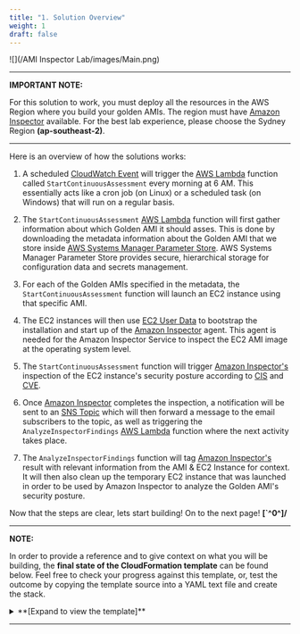 ```yaml
---
title: "1. Solution Overview"
weight: 1
draft: false
---
```


![](/AMI Inspector Lab/images/Main.png)

---

**IMPORTANT NOTE:** 

For this solution to work, you must deploy all the resources in the AWS Region where you build your golden AMIs. 
The region must have [Amazon Inspector](http://docs.aws.amazon.com/inspector/latest/userguide/inspector_supported_os_regions.html#inspector_supported-regions) available. 
For the best lab experience, please choose the Sydney Region **(ap-southeast-2)**.

---

Here is an overview of how the solutions works:

1.  A scheduled [CloudWatch Event](https://docs.aws.amazon.com/AmazonCloudWatch/latest/events/WhatIsCloudWatchEvents.html) will trigger the [AWS Lambda](http://aws.amazon.com/lambda/) function called `StartContinuousAssessment` every morning at 6 AM. This essentially acts like a cron job (on Linux) or a scheduled task (on Windows) that will run on a regular basis.

2.  The `StartContinuousAssessment` [AWS Lambda](http://aws.amazon.com/lambda/) function will first gather information about which Golden AMI it should asses. This is done by downloading the metadata information about the Golden AMI that we store inside [AWS Systems Manager Parameter Store](https://docs.aws.amazon.com/systems-manager/latest/userguide/systems-manager-parameter-store.html). AWS Systems Manager Parameter Store provides secure, hierarchical storage for configuration data and secrets management. 

3.  For each of the Golden AMIs specified in the metadata, the `StartContinuousAssessment` function will launch an EC2 instance using that specific AMI.

4.  The EC2 instances will then use [EC2 User Data](https://docs.aws.amazon.com/AWSEC2/latest/UserGuide/user-data.html) to bootstrap the installation and start up of the [Amazon Inspector](https://aws.amazon.com/inspector/) agent. This agent is needed for the Amazon Inspector Service to inspect the EC2 AMI image at the operating system level.

5.  The `StartContinuousAssessment` function will trigger [Amazon Inspector's](https://aws.amazon.com/inspector/) inspection of the EC2 instance's security posture according to [CIS](https://docs.aws.amazon.com/inspector/latest/userguide/inspector_cis.html) and [CVE](https://docs.aws.amazon.com/inspector/latest/userguide/inspector_cves.html).
        
6.  Once [Amazon Inspector](https://aws.amazon.com/inspector/) completes the inspection, a notification will be sent to an [SNS Topic](https://docs.aws.amazon.com/sns/latest/dg/welcome.html) which will then forward a message to the email subscribers to the topic, as well as triggering the `AnalyzeInspectorFindings` [AWS Lambda](http://aws.amazon.com/lambda/) function where the next activity takes place.

7. The `AnalyzeInspectorFindings` function will tag [Amazon Inspector's](https://aws.amazon.com/inspector/) result with relevant information from the AMI & EC2 Instance for context. It will then also clean up the temporary EC2 instance that was launched in order to be used by Amazon Inspector to analyze the Golden AMI's security posture.

Now that the steps are clear, lets start building! On to the next page! **[`^0^]/** 

---

**NOTE:**

In order to provide a reference and to give context on what you will be building, the **final state of the CloudFormation template** can be found below. Feel free to check your progress against this template, or, test the outcome by copying the template source into a YAML text file and create the stack.

<details><summary>**[Expand to view the template]**</summary>
<p>    


```
Parameters: 
  Email: 
    Type: String
Resources:
  StartContinuousAssessmentLambdaRole: 
    Properties: 
      RoleName: "StartContinuousAssessmentRole"
      AssumeRolePolicyDocument: 
        Statement: 
          - 
            Action: 
              - "sts:AssumeRole"
            Effect: Allow
            Principal: 
              Service: 
                - lambda.amazonaws.com
        Version: "2012-10-17"
      ManagedPolicyArns: 
        - "arn:aws:iam::aws:policy/service-role/AWSLambdaBasicExecutionRole"
        - "arn:aws:iam::aws:policy/AmazonInspectorFullAccess"
      Path: /
      Policies: 
        - 
          PolicyDocument: 
            Statement: 
              - 
                Action: 
                  - "ssm:GetParameter"
                  - "ec2:DescribeImages"
                  - "ec2:RunInstances"
                  - "ec2:CreateTags"
                Effect: Allow
                Resource: "*"
                Sid: StartContinuousAssessmentLambdaPolicyStmt
            Version: "2012-10-17"
          PolicyName: root
    Type: "AWS::IAM::Role"
  AnalyzeInspectorFindingsLambdaRole: 
    Properties:
      RoleName: "AnalyzeInspectorFindingsRole"
      AssumeRolePolicyDocument: 
        Statement: 
          - 
            Action: 
              - "sts:AssumeRole"
            Effect: Allow
            Principal: 
              Service: 
                - lambda.amazonaws.com
        Version: "2012-10-17"
      ManagedPolicyArns: 
        - "arn:aws:iam::aws:policy/service-role/AWSLambdaBasicExecutionRole"
      Path: /
      Policies: 
        - 
          PolicyDocument: 
            Statement: 
              - 
                Action: 
                  - "sns:Publish"
                  - "ec2:DescribeInstances"
                  - "ec2:TerminateInstances"
                  - "inspector:AddAttributesToFindings"
                  - "inspector:DescribeFindings"
                  - "inspector:ListFindings"
                Effect: Allow
                Resource: "*"
                Sid: AnalyzeInspectorFindingsLambdaPolicyStmt
            Version: "2012-10-17"
          PolicyName: AnalyzeInspectorFindingsLambdaPolicy
    Type: "AWS::IAM::Role"
  ContinuousAssessmentCompleteTopicPolicy: 
    Properties: 
      PolicyDocument: 
        Id: MyTopicPolicy
        Statement: 
          - 
            Action: "sns:Publish"
            Effect: Allow
            Principal: 
              Service: inspector.amazonaws.com
            Resource: "*"
            Sid: My-statement-id
        Version: "2012-10-17"
      Topics: 
        - !Ref "ContinuousAssessmentCompleteTopic"
    Type: "AWS::SNS::TopicPolicy"
  LambdaInvokePermission: 
    Properties: 
      Action: "lambda:InvokeFunction"
      FunctionName: !GetAtt "AnalyzeInspectorFindingsLambdaFunction.Arn"
      Principal: sns.amazonaws.com
      SourceArn: !Ref "ContinuousAssessmentCompleteTopic"
    Type: "AWS::Lambda::Permission"
  ContinuousAssessmentCompleteTopicSubscription: 
    Properties: 
      Endpoint: !GetAtt "AnalyzeInspectorFindingsLambdaFunction.Arn"
      Protocol: lambda
      TopicArn: !Ref "ContinuousAssessmentCompleteTopic"
    Type: "AWS::SNS::Subscription"
  StartContinuousAssessmentLambdaFunction: 
    Properties: 
      Code: 
        ZipFile: |
            import json
            import urllib.parse
            import boto3
            import time
            import os
            def lambda_handler(event, context):
                AMIsParamName = event['AMIsParamName'];
                region=os.environ['AWS_DEFAULT_REGION']
                ec2 = boto3.client('ec2',region)
                ssm = boto3.client('ssm',region)
                inspector = boto3.client('inspector',region)
                AmiJson =  ssm.get_parameter(Name=AMIsParamName)['Parameter']['Value']
                print(AmiJson)
                items = json.loads(AmiJson)
                for entry in items:
                    images= ec2.describe_images(ImageIds=[entry['ami-id']],DryRun=False)
                    tags = images['Images'][0]['Tags']
                    tags.append({'Key': 'continuous-assessment-instance', 'Value': 'true'})
                    ec2.run_instances(ImageId=entry['ami-id'],InstanceType=entry['instanceType'],UserData=entry['userData'],DryRun=False,MaxCount=1,MinCount=1,TagSpecifications=[{'ResourceType': 'instance','Tags': tags}])
                assessmentTemplateArn='';
                rules = inspector.list_rules_packages();
                
                millis = int(round(time.time() * 1000))
                existingTemplates = inspector.list_assessment_templates(filter={'namePattern': 'ContinuousAssessment'})
                print('Total templates found:'+str(len(existingTemplates['assessmentTemplateArns'])))
                if len(existingTemplates['assessmentTemplateArns'])==0:
                    resGroup = inspector.create_resource_group(resourceGroupTags=[{'key': 'continuous-assessment-instance','value': 'true'}])
                    target = inspector.create_assessment_target(assessmentTargetName='ContinuousAssessment',resourceGroupArn=resGroup['resourceGroupArn'])
                    template = inspector.create_assessment_template(assessmentTargetArn=target['assessmentTargetArn'],assessmentTemplateName='ContinuousAssessment', durationInSeconds=300,rulesPackageArns=rules['rulesPackageArns'])
                    assessmentTemplateArn=template['assessmentTemplateArn']
                    response = inspector.subscribe_to_event(event='ASSESSMENT_RUN_COMPLETED',resourceArn=template['assessmentTemplateArn'],topicArn=os.environ['AssesmentCompleteTopicArn']) 
                    print('Template Created:'+template['assessmentTemplateArn'])
                else:
                    assessmentTemplateArn=existingTemplates.get('assessmentTemplateArns')[0]
                time.sleep(240)
                run = inspector.start_assessment_run(assessmentTemplateArn=assessmentTemplateArn,assessmentRunName='ContinuousAssessment'+'-'+str(millis))
                return 'Done'
      Environment: 
        Variables: 
          AssesmentCompleteTopicArn: !Ref "ContinuousAssessmentCompleteTopic"
      Handler: index.lambda_handler
      MemorySize: 512
      Role: !GetAtt "StartContinuousAssessmentLambdaRole.Arn"
      Runtime: python3.6
      Timeout: 300
      FunctionName: "StartContinuousAssessment"
    Type: "AWS::Lambda::Function"
  AnalyzeInspectorFindingsLambdaFunction: 
    Properties: 
      Code: 
        ZipFile: |
            import json 
            import os
            import boto3
            import collections
            import ast
            def lambda_handler(event, context): 
                print(event)
                message = event['Records'][0]['Sns']['Message'] 
                jsonVal = json.loads(message);
                assessmentArn =jsonVal['run']  
                region=os.environ['AWS_DEFAULT_REGION']
                ec2 = boto3.client('ec2',region) 
                sns = boto3.client('sns',region) 
                inspector = boto3.client('inspector',region) 
                findingArns = inspector.list_findings(assessmentRunArns=[jsonVal['run']],maxResults=5000)
                aggregateData={}
                for findingArn in findingArns['findingArns']:
                    finding = inspector.describe_findings(findingArns=[findingArn]) 
                    for result in finding['findings']: 
                        instanceId =result['assetAttributes']['agentId']
                        severity =result['severity']
                        cveName=result['id']
                        if not (instanceId) in aggregateData:
                            aggregateData[instanceId]={}
                            aggregateData[instanceId]['findings']={}
                            aggregateData[instanceId]['findings'][severity]=0
                            instance=ec2.describe_instances(InstanceIds=[instanceId]);
                            tagsStr=str(instance['Reservations'][0]['Instances'][0]['Tags']) 
                            tagsStr =tagsStr.replace('Key','key').replace('Value','value')  
                            aggregateData[instanceId]['tags']= ast.literal_eval(tagsStr)
                        elif not (severity) in aggregateData[instanceId]['findings']:
                            aggregateData[instanceId]['findings'][severity]=0
                        aggregateData[instanceId]['findings'][severity]=aggregateData[instanceId]['findings'][severity]+1; 
                        inspector.add_attributes_to_findings(findingArns=[result['arn']],attributes=aggregateData[instanceId]['tags'])
                tagsList=[]
                for key  in aggregateData: 
                    outputJson=[] 
                    for tag in aggregateData[key]['tags']:
                        if tag['key'] != 'continuous-assessment-instance':
                            outputJson.append("\""+tag['key']+"\""+":"+"\""+tag['value']+"\"")
                    for sev in aggregateData[key]['findings']:
                        outputJson.append("\"Finding-Severity-"+sev+"-Count\""+":"+"\""+str(aggregateData[key]['findings'][sev])+"\"")
                    outputJson.sort()
                    print(outputJson)
                    tagsList.append('{'+', '.join(outputJson)+'}')
                    print('Terminating:'+key)
                    ec2.terminate_instances(InstanceIds=[key],DryRun=False)
                sns.publish(TopicArn=os.environ['ContinuousAssessmentResultsTopic'],Message='['+', '.join(tagsList)+']')
                return jsonVal['run']
      Environment: 
        Variables: 
          ContinuousAssessmentResultsTopic: !Ref "ContinuousAssessmentResultsTopic"
      Handler: index.lambda_handler
      MemorySize: 512
      Role: !GetAtt "AnalyzeInspectorFindingsLambdaRole.Arn"
      Runtime: python3.6
      Timeout: 300
      FunctionName: "AnalyzeInspectorFindings"
    Type: "AWS::Lambda::Function"
  ContinuousGoldenAMIAssessmentTrigger:
    Type: AWS::Events::Rule
    Properties:
      Name: ContinuousGoldenAMIAssessmentTrigger
      ScheduleExpression: "cron(0 6 * * ? *)"
      State: ENABLED
      Targets:
        -
          Arn:
            Fn::GetAtt:
              - "StartContinuousAssessmentLambdaFunction"
              - "Arn"
          Input: '{"AMIsParamName": "ContinuousAssessmentInput"}'
          Id: ContinuousGoldenAMIAssessmentTrigger
  ContinuousAssessmentCompleteTopic: 
    Type: "AWS::SNS::Topic"
    Properties:
      TopicName: ContinuousAssessmentCompleteTopic
      Subscription:
        - Endpoint: !Ref Email
          Protocol: "email"
  ContinuousAssessmentCompleteTopicPolicy: 
    Properties: 
      PolicyDocument: 
        Id: MyTopicPolicy
        Statement: 
          - 
            Action: "sns:Publish"
            Effect: Allow
            Principal: 
              Service: inspector.amazonaws.com
            Resource: "*"
            Sid: My-statement-id
        Version: "2012-10-17"
      Topics: 
        - !Ref "ContinuousAssessmentCompleteTopic"
    Type: "AWS::SNS::TopicPolicy"
  ContinuousAssessmentResultsTopic: 
    Type: "AWS::SNS::Topic"
    Properties:
      TopicName: ContinuousAssessmentResultsTopic
      Subscription:
        - Endpoint: !Ref Email
          Protocol: "email"
```
<p>
</details>


---